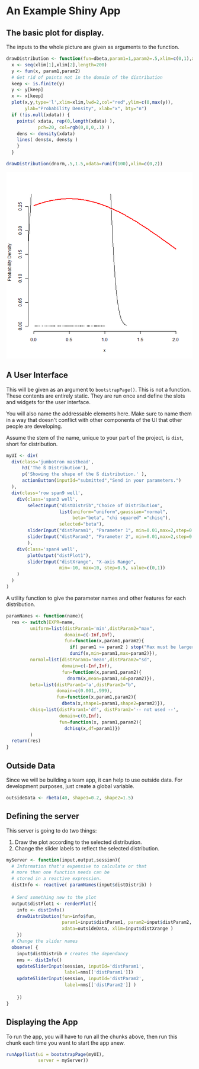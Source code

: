 # An Example Shiny App





## The basic plot for display.

The inputs to the whole picture are given as arguments to the function.


```r
drawDistribution <- function(fun=dbeta,param1=1,param2=.5,xlim=c(0,1),xdata=NULL){
  x <- seq(xlim[1],xlim[2],length=200)
  y <- fun(x, param1,param2)
  # Get rid of points not in the domain of the distribution
  keep <- is.finite(y)
  y <- y[keep]
  x <- x[keep]
  plot(x,y,type='l',xlim=xlim,lwd=2,col="red",ylim=c(0,max(y)),
       ylab="Probability Density", xlab="x", bty="n")
  if (!is.null(xdata)) {
    points( xdata, rep(0,length(xdata) ), 
            pch=20, col=rgb(0,0,0,.1) )
    dens <- density(xdata)
    lines( dens$x, dens$y )
    }
  }
```



```r
drawDistribution(dnorm,.5,1.5,xdata=runif(100),xlim=c(0,2))
```

![plot of chunk unnamed-chunk-3](figure/unnamed-chunk-3.png) 

## A User Interface

This will be given as an argument to `bootstrapPage()`.  This is not a function. These contents are entirely static.  They are run once and define the slots and widgets for the user interface.

You will also name the addressable elements here.  Make sure to name them in a way that doesn't conflict with other components of the UI that other people are developing.

Assume the stem of the name, unique to your part of the project, is `dist`, short for distribution.


```r
myUI <- div(
  div(class='jumbotron masthead',
      h3('The ß Distribution'),
      p('Showing the shape of the ß distribution.' ),
      actionButton(inputId="submitted","Send in your parameters.")
  ),
  div(class='row span9 well',
    div(class='span3 well',
        selectInput("distDistrib","Choice of Distribution", 
                    list(uniform="uniform",gaussian="normal",
                         beta="beta", "chi squared" ="chisq"), 
                    selected="beta"),
        sliderInput("distParam1", "Parameter 1", min=0.01,max=2,step=0.01, value=0.5),
        sliderInput("distParam2", "Parameter 2", min=0.01,max=2,step=0.01, value=0.1)
        ),
    div(class='span4 well',
        plotOutput("distPlot1"),
        sliderInput("distXrange", "X-axis Range", 
                    min=-10, max=10, step=0.5, value=c(0,1))
    )
  )
)
```

A utility function to give the parameter names and other features for each distribution.


```r
paramNames <- function(name){
  res <- switch(EXPR=name,
         uniform=list(distParam1='min',distParam2="max",
                      domain=c(-Inf,Inf),
                      fun=function(x,param1,param2){
                        if( param1 >= param2 ) stop("Max must be larger than min")
                        dunif(x,min=param1,max=param2)}),
         normal=list(distParam1='mean',distParam2="sd",
                     domain=c(-Inf,Inf),
                     fun=function(x,param1,param2){
                       dnorm(x,mean=param1,sd=param2)}),
         beta=list(distParam1='a',distParam2="b",
                   domain=c(0.001,.999),
                   fun=function(x,param1,param2){
                     dbeta(x,shape1=param1,shape2=param2)}),
         chisq=list(distParam1='df', distParam2='-- not used --',
                    domain=c(0,Inf),
                    fun=function(x, param1,param2){
                      dchisq(x,df=param1)})
         )
  return(res)
}
```

## Outside Data

Since we will be building a team app, it can help to use outside data.  For development purposes, just create a global variable.


```r
outsideData <- rbeta(40, shape1=0.2, shape2=1.5)
```


## Defining the server

This server is going to do two things:

1. Draw the plot according to the selected distribution.
2. Change the slider labels to reflect the selected distribution.


```r
myServer <- function(input,output,session){
  # Information that's expensive to calculate or that
  # more than one function needs can be 
  # stored in a reactive expression.
  distInfo <- reactive( paramNames(input$distDistrib) )
  
  # Send something new to the plot
  output$distPlot1 <- renderPlot({
    info <- distInfo()
    drawDistribution(fun=info$fun,
                     param1=input$distParam1, param2=input$distParam2, 
                     xdata=outsideData, xlim=input$distXrange )
    })
  # Change the slider names
  observe( {
    input$distDistrib # creates the dependancy
    nms <- distInfo()
    updateSliderInput(session, inputId='distParam1',
                      label=nms[['distParam1']])
    updateSliderInput(session, inputId='distParam2',
                      label=nms[['distParam2']] )                    
    
    })
}
```


## Displaying the App

To run the app, you will have to run all the chunks above, then run this chunk each time you want to start the app anew.


```r
runApp(list(ui = bootstrapPage(myUI), 
            server = myServer))
```


